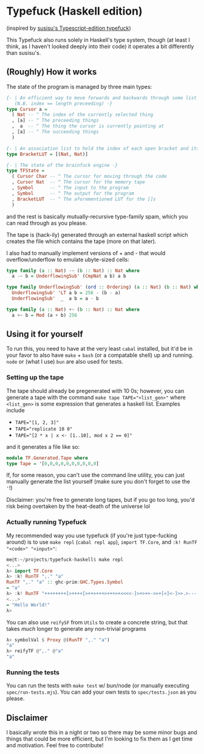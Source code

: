 # Typefuck (Haskell edition)

(inspired by [susisu's Typescript-edition typefuck](https://github.com/susisu/typefuck))

This Typefuck also runs solely in Haskell's type system, though (at least I think, as I haven't 
looked deeply into their code) it operates a bit differently than susisu's.

## (Roughly) How it works

The state of the program is managed by three main types:

```hs
{- | An efficient way to move forwards and backwards through some list
   (N.B. index == length preceeding) -}
type Cursor a = 
  ( Nat -- ^ The index of the currently selected thing
  , [a] -- ^ The preceeding things
  ,  a  -- ^ The thing the cursor is currently pointing at
  , [a] -- ^ The succeeding things
  )

{- | An association list to hold the index of each open bracket and its closing counterpart -}
type BracketLUT = [(Nat, Nat)]

{- | The state of the brainfuck engine -}
type TFState = 
  ( Cursor Char -- ^ The cursor for moving through the code
  , Cursor Nat  -- ^ The cursor for the memory tape
  , Symbol      -- ^ The input to the program
  , Symbol      -- ^ The output for the program
  , BracketLUT  -- ^ The aforementioned LUT for the []s
  )
```

and the rest is basically mutually-recursive type-family spam, which you can read
through as you please.

The tape is (hack-ily) generated through an external haskell script which creates
the file which contains the tape (more on that later).

I also had to manually implement versions of + and - that would overflow/underflow
to emulate ubyte-sized cells:

```hs
type family (a :: Nat) -~ (b :: Nat) :: Nat where
  a -~ b = UnderflowingSub' (CmpNat a b) a b

type family UnderflowingSub' (ord :: Ordering) (a :: Nat) (b :: Nat) where
  UnderflowingSub' 'LT a b = 256 - (b - a)
  UnderflowingSub'  _  a b = a - b

type family (a :: Nat) +~ (b :: Nat) :: Nat where
  a +~ b = Mod (a + b) 256
```

## Using it for yourself

To run this, you need to have at the very least `cabal` installed, but it'd be in your
favor to also have `make` + `bash` (or a compatable shell) up and running. `node` or 
(what I use) `bun` are also used for tests.

### Setting up the tape

The tape should already be pregenerated with 10 0s; however, you can generate
a tape with the command `make tape TAPE="<list_gen>"` where `<list_gen>` is some
expression that generates a haskell list. Examples include
  - `TAPE="[1, 2, 3]"`
  - `TAPE="replicate 10 0"`
  - `TAPE="[2 * x | x <- [1..10], mod x 2 == 0]"`

and it generates a file like so:

```hs
module TF.Generated.Tape where
type Tape = '[0,0,0,0,0,0,0,0,0,0]
```

If, for some reason, you can't use the command line utility, you can just manually generate
the list yourself (make sure you don't forget to use the `'`!)

Disclaimer: you're free to generate long tapes, but if you go too long, you'd risk being overtaken
by the heat-death of the universe lol

### Actually running Typefuck

My recommended way you use typefuck (if you're just type-fucking around) is to use `make repl` (`cabal repl app`),
`import TF.Core`, and `:k! RunTF "<code>" "<input>"`:

```hs
me@t:~/projects/typefuck-haskell$ make repl
<...>
λ> import TF.Core
λ> :k! RunTF ",." "a"
RunTF ",." "a" :: ghc-prim:GHC.Types.Symbol
= "a"
λ> :k! RunTF "++++++++[>++++[>++>+++>+++>+<<<<-]>+>+>->>+[<]<-]>>.>---.+++++++..+++.>>.<-.<.+++.------.--------.>>+." ""
<...>
= "Hello World!"
λ>
```

You can also use `reifySF` from `Utils` to create a concrete string, but that takes
*much* longer to generate any non-trivial programs

```hs
λ> symbolVal $ Proxy @(RunTF ",." "a")
"a"
λ> reifyTF @",." @"a"
"a"
```

### Running the tests

You can run the tests with `make test` w/ bun/node (or manually executing `spec/run-tests.mjs`).
You can add your own tests to `spec/tests.json` as you please.

## Disclaimer

I basically wrote this in a night or two so there may be some minor bugs and things that could be more efficient,
but I'm looking to fix them as I get time and motivation. Feel free to contribute!
